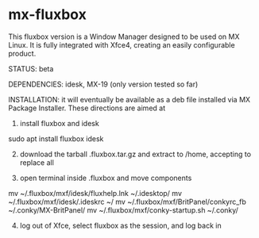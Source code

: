 # mx-fluxbox
This fluxbox version is a Window Manager designed to be used on MX Linux. It is fully integrated with Xfce4, creating an easily configurable product. 

STATUS: beta

DEPENDENCIES: idesk, MX-19 (only version tested so far)

INSTALLATION: it will eventually be available as a deb file installed via MX Package Installer. These directions are aimed at 

1) install fluxbox and idesk

sudo apt install fluxbox idesk

2) download the tarball .fluxbox.tar.gz and extract to /home, accepting to replace all

3) open terminal inside .fluxbox and move components

mv ~/.fluxbox/mxf/idesk/fluxhelp.lnk ~/.idesktop/
mv ~/.fluxbox/mxf/idesk/.ideskrc ~/
mv ~/.fluxbox/mxf/BritPanel/conkyrc_fb ~/.conky/MX-BritPanel/
mv ~/.fluxbox/mxf/conky-startup.sh ~/.conky/

4) log out of Xfce, select fluxbox as the session, and log back in 
